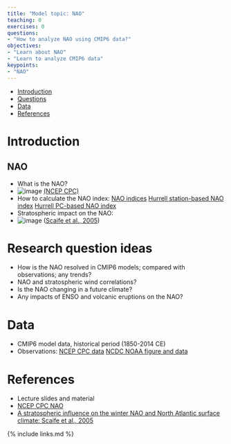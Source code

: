 ```yaml
---
title: "Model topic: NAO"
teaching: 0
exercises: 0
questions:
- "How to analyze NAO using CMIP6 data?"
objectives:
- "Learn about NAO"
- "Learn to analyze CMIP6 data"
keypoints:
- "NAO"
---
```



*   [Introduction](#introduction)
*   [Questions](#research-question-ideas)
*   [Data](#data)
*   [References](#references)


# Introduction
  ## NAO
- What is the NAO?
- ![image](https://user-images.githubusercontent.com/44640857/111969377-74be0780-8afa-11eb-8ce8-4e0a45d9147f.png) [(NCEP CPC)](https://www.cpc.ncep.noaa.gov/products/precip/CWlink/pna/JFM_season_nao_index.shtml)
- How to calculate the NAO index: [NAO indices](https://www.cpc.ncep.noaa.gov/products/precip/CWlink/daily_ao_index/history/method.shtml)
                                  [Hurrell station-based NAO index](https://climatedataguide.ucar.edu/climate-data/hurrell-north-atlantic-oscillation-nao-index-station-based)
                                  [Hurrell PC-based NAO index](https://climatedataguide.ucar.edu/climate-data/hurrell-north-atlantic-oscillation-nao-index-pc-based)
- Stratospheric impact on the NAO: 
- ![image](https://user-images.githubusercontent.com/44640857/111969057-21e45000-8afa-11eb-8dc9-d39f98806c49.png) ([Scaife et al., 2005](https://agupubs.onlinelibrary.wiley.com/doi/epdf/10.1029/2005GL023226))


# Research question ideas
- How is the NAO resolved in CMIP6 models; compared with observations; any trends? 
- NAO and stratospheric wind correlations?
- Is the NAO changing in a future climate? 
- Any impacts of ENSO and volcanic eruptions on the NAO? 


# Data
- CMIP6 model data, historical period (1850-2014 CE)
- Observations: [NCEP CPC data](https://www.cpc.ncep.noaa.gov/products/precip/CWlink/pna/nao.shtml)
                [NCDC NOAA figure and data](https://www.ncdc.noaa.gov/teleconnections/nao/)


# References
- Lecture slides and material
- [NCEP CPC NAO](https://www.cpc.ncep.noaa.gov/products/precip/CWlink/pna/nao.shtml)
- [A stratospheric influence on the winter NAO and North Atlantic surface climate: Scaife et al., 2005](https://agupubs.onlinelibrary.wiley.com/doi/epdf/10.1029/2005GL023226)


{% include links.md %}
